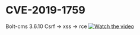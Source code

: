 # CVE-2019-1759
Bolt-cms 3.6.10 Csrf -> xss -> rce
[![Watch the video](https://serving.photos.photobox.com/99157763c0ef73f4a778612ab4d7b380b03761ea8d43a07801f8c3459f23930f0f06c70e.jpg)](https://drive.google.com/file/d/1TRjzOM-q8cWK1JA9cN1Auhp7Ao3AXtbp/view)
